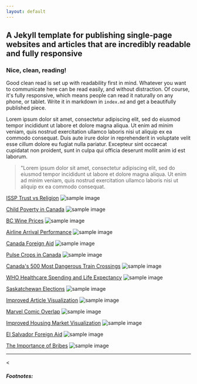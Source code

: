 ```yaml
---
layout: default
---
```


## A Jekyll template for publishing single-page websites and articles that are incredibly readable and fully responsive

### Nice, clean, reading!

Good clean read is set up with readability first in mind. Whatever you want to communicate here can be read easily, and without distraction. Of course, it's fully responsive, which means people can read it naturally on any phone, or tablet. Write it in markdown in <code>index.md</code> and get a beautifully published piece.

Lorem ipsum dolor sit amet, consectetur adipiscing elit, sed do eiusmod tempor incididunt ut labore et dolore magna aliqua. Ut enim ad minim veniam, quis nostrud exercitation ullamco laboris nisi ut aliquip ex ea commodo consequat. Duis aute irure dolor in reprehenderit in voluptate velit esse cillum dolore eu fugiat nulla pariatur. Excepteur sint occaecat cupidatat non proident, sunt in culpa qui officia deserunt mollit anim id est laborum.

> "Lorem ipsum dolor sit amet, consectetur adipiscing elit, sed do eiusmod tempor incididunt ut labore et dolore magna aliqua. Ut enim ad minim veniam, quis nostrud exercitation ullamco laboris nisi ut aliquip ex ea commodo consequat.

[ISSP Trust vs Religion](ISSP_Trust.html)
<img src="/images/ISSP_Trust.png" alt="sample image">

[Child Poverty in Canada](Child_Poverty.html)
<img src="/images/Child_Poverty.png" alt="sample image">

[BC Wine Prices](BC_Wine.html)
<img src="/images/BC_Wine.png" alt="sample image">

[Airline Arrival Performance](Airline_Delays.html)
<img src="/images/Airline_Delays.png" alt="sample image">

[Canada Foreign Aid](FA_Canada.html)
<img src="/images/FA_Canada.png" alt="sample image">

[Pulse Crops in Canada](FAO_Crops.html)
<img src="/images/FAO_Crops.png" alt="sample image">

[Canada's 500 Most Dangerous Train Crossings](Train_Crossings.html)
<img src="/images/Train_Crossings.png" alt="sample image">

[WHO Healthcare Spending and Life Expectancy](WHO_Life_Spend.html)
<img src="/images/WHO_Life_Spend.png" alt="sample image">

[Saskatchewan Elections](SK_Elections.html)
<img src="/images/SK_Elections.png" alt="sample image">

[Improved Article Visualization](Article_Review.html)
<img src="/images/Article_Review.png" alt="sample image">

[Marvel Comic Overlap](Marvel.html)
<img src="/images/Marvel.png" alt="sample image">

[Improved Housing Market Visualization](Public_Review.html)
<img src="/images/Public_Review.png" alt="sample image">

[El Salvador Foreign Aid](FA_El_Salvador.html)
<img src="/images/FA_El_Salvador.png" alt="sample image">

[The Importance of Bribes](ISSP_Bribes.html)
<img src="/images/ISSP_Bribes.png" alt="sample image">


<hr>

<
##### Footnotes:

[^1]: This is a footnote. Click to return.

[^2]: Here is another.

